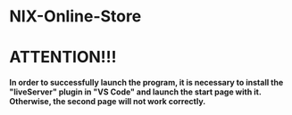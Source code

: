 <h1> NIX-Online-Store</h1>
<pThis is last task of learning NIX-solution practice</p>
<h1>ATTENTION!!!</h1>
<h4>In order to successfully launch the program, it is necessary to install the "liveServer" plugin in "VS Code" and launch the start page with it. Otherwise, the second page will not work correctly.</h4>
